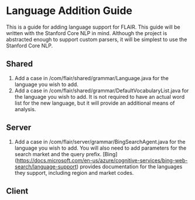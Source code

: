 # Language Addition Guide
This is a guide for adding language support for FLAIR. This guide will be written with the Stanford Core NLP in mind. Although the project is abstracted enough to support custom parsers, it will be simplest to use the Stanford Core NLP. 

## Shared
1. Add a case in /com/flair/shared/grammar/Language.java for the language you wish to add. 
2. Add a case in /com/flair/shared/grammar/DefaultVocabularyList.java for the language you wish to add. It is not required to have an actual word list for the new language, but it will provide an additional means of analysis. 

## Server 

1. Add a case in /com/flair/server/grammar/BingSearchAgent.java for the language you wish to add. You will also need to add parameters for the search market and the query prefix. [Bing] (https://docs.microsoft.com/en-us/azure/cognitive-services/bing-web-search/language-support) provides documentation for the languages they support, including region and market codes.  

## Client